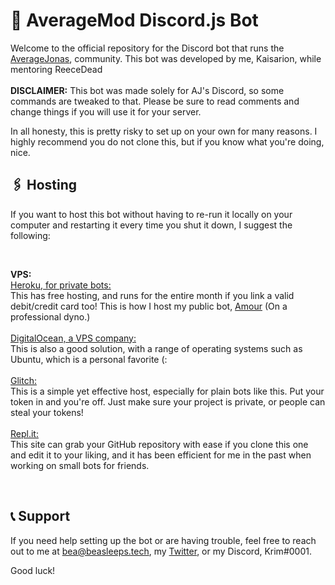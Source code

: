 # 🤖 AverageMod Discord.js Bot
Welcome to the official repository for the Discord bot that runs the [AverageJonas](https://discord.gg/AverageJonas), community. This bot was developed by me, Kaisarion, while mentoring ReeceDead <br/>
<br/>
**DISCLAIMER:** This bot was made solely for AJ's Discord, so some commands are tweaked to that. Please be sure to read comments and change things if you will use it for your server.

In all honesty, this is pretty risky to set up on your own for many reasons. I highly recommend you do not clone this, but if you know what you're doing, nice.

## 🖇 Hosting
If you want to host this bot without having to re-run it locally on your computer and restarting it every time you shut it down, I suggest the following:

<br/>

**VPS:** <br/>
[Heroku, for private bots:](https://heroku.com)<br/>This has free hosting, and runs for the entire month if you link a valid debit/credit card too! This is how I host my public bot, [Amour](https://amourbot.com) (On a professional dyno.) <br/>
<br/>
[DigitalOcean, a VPS company:](https://m.do.co/c/aecdbe57ea38)<br/>This is also a good solution, with a range of operating systems such as Ubuntu, which is a personal favorite (: <br/>
<br/>
[Glitch:](https://glitch.com/)<br/>This is a simple yet effective host, especially for plain bots like this. Put your token in and you're off. Just make sure your project is private, or people can steal your tokens! <br/>
<br/>
[Repl.it:](https://repl.it/)<br/>This site can grab your GitHub repository with ease if you clone this one and edit it to your liking, and it has been efficient for me in the past when working on small bots for friends.
<br/>

<br/>

## 📞 Support
If you need help setting up the bot or are having trouble, feel free to reach out to me at bea@beasleeps.tech, my [Twitter](https://twitter.com/AmourKrim), or my Discord, Krim#0001.

Good luck!

